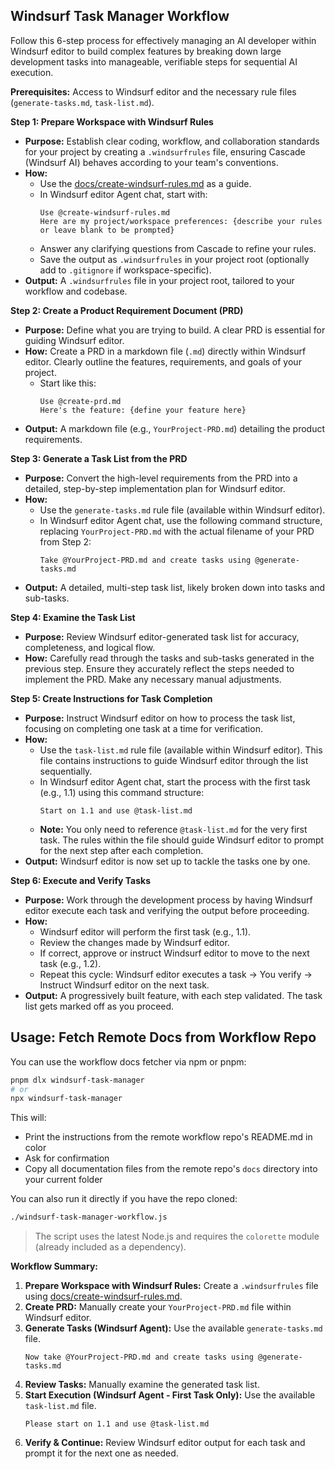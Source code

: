 ## Windsurf Task Manager Workflow

Follow this 6-step process for effectively managing an AI developer within Windsurf editor to build complex features by breaking down large development tasks into manageable, verifiable steps for sequential AI execution.

**Prerequisites:** Access to Windsurf editor and the necessary rule files (`generate-tasks.md`, `task-list.md`).

**Step 1: Prepare Workspace with Windsurf Rules**

* **Purpose:** Establish clear coding, workflow, and collaboration standards for your project by creating a `.windsurfrules` file, ensuring Cascade (Windsurf AI) behaves according to your team's conventions.
* **How:**
    * Use the [docs/create-windsurf-rules.md](docs/create-windsurf-rules.md) as a guide.
    * In Windsurf editor Agent chat, start with:
        ```
        Use @create-windsurf-rules.md
        Here are my project/workspace preferences: {describe your rules or leave blank to be prompted}
        ```
    * Answer any clarifying questions from Cascade to refine your rules.
    * Save the output as `.windsurfrules` in your project root (optionally add to `.gitignore` if workspace-specific).
* **Output:** A `.windsurfrules` file in your project root, tailored to your workflow and codebase.

**Step 2: Create a Product Requirement Document (PRD)**

* **Purpose:** Define what you are trying to build. A clear PRD is essential for guiding Windsurf editor.
* **How:** Create a PRD in a markdown file (`.md`) directly within Windsurf editor. Clearly outline the features, requirements, and goals of your project.
    * Start like this:
        ```
        Use @create-prd.md
        Here's the feature: {define your feature here}
        ```
* **Output:** A markdown file (e.g., `YourProject-PRD.md`) detailing the product requirements.

**Step 3: Generate a Task List from the PRD**

* **Purpose:** Convert the high-level requirements from the PRD into a detailed, step-by-step implementation plan for Windsurf editor.
* **How:**
    * Use the `generate-tasks.md` rule file (available within Windsurf editor).
    * In Windsurf editor Agent chat, use the following command structure, replacing `YourProject-PRD.md` with the actual filename of your PRD from Step 2:
        ```
        Take @YourProject-PRD.md and create tasks using @generate-tasks.md
        ```
* **Output:** A detailed, multi-step task list, likely broken down into tasks and sub-tasks.

**Step 4: Examine the Task List**

* **Purpose:** Review Windsurf editor-generated task list for accuracy, completeness, and logical flow.
* **How:** Carefully read through the tasks and sub-tasks generated in the previous step. Ensure they accurately reflect the steps needed to implement the PRD. Make any necessary manual adjustments.

**Step 5: Create Instructions for Task Completion**

* **Purpose:** Instruct Windsurf editor on how to process the task list, focusing on completing one task at a time for verification.
* **How:**
    * Use the `task-list.md` rule file (available within Windsurf editor). This file contains instructions to guide Windsurf editor through the list sequentially.
    * In Windsurf editor Agent chat, start the process with the first task (e.g., 1.1) using this command structure:
        ```
        Start on 1.1 and use @task-list.md
        ```
    * **Note:** You only need to reference `@task-list.md` for the very first task. The rules within the file should guide Windsurf editor to prompt for the next step after each completion.
* **Output:** Windsurf editor is now set up to tackle the tasks one by one.

**Step 6: Execute and Verify Tasks**

* **Purpose:** Work through the development process by having Windsurf editor execute each task and verifying the output before proceeding.
* **How:**
    * Windsurf editor will perform the first task (e.g., 1.1).
    * Review the changes made by Windsurf editor.
    * If correct, approve or instruct Windsurf editor to move to the next task (e.g., 1.2).
    * Repeat this cycle: Windsurf editor executes a task -> You verify -> Instruct Windsurf editor on the next task.
* **Output:** A progressively built feature, with each step validated. The task list gets marked off as you proceed.

## Usage: Fetch Remote Docs from Workflow Repo

You can use the workflow docs fetcher via npm or pnpm:

```sh
pnpm dlx windsurf-task-manager
# or
npx windsurf-task-manager
```

This will:
- Print the instructions from the remote workflow repo's README.md in color
- Ask for confirmation
- Copy all documentation files from the remote repo's `docs` directory into your current folder

You can also run it directly if you have the repo cloned:

```sh
./windsurf-task-manager-workflow.js
```

> The script uses the latest Node.js and requires the `colorette` module (already included as a dependency).

**Workflow Summary:**

1.  **Prepare Workspace with Windsurf Rules:** Create a `.windsurfrules` file using [docs/create-windsurf-rules.md](docs/create-windsurf-rules.md).
2.  **Create PRD:** Manually create your `YourProject-PRD.md` file within Windsurf editor.
3.  **Generate Tasks (Windsurf Agent):** Use the available `generate-tasks.md` file.
    ```
    Now take @YourProject-PRD.md and create tasks using @generate-tasks.md
    ```
4.  **Review Tasks:** Manually examine the generated task list.
5.  **Start Execution (Windsurf Agent - First Task Only):** Use the available `task-list.md` file.
    ```
    Please start on 1.1 and use @task-list.md
    ```
6.  **Verify & Continue:** Review Windsurf editor output for each task and prompt it for the next one as needed.

